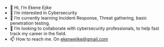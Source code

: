 - 👋 Hi, I’m Ekene Ejike
- 👀 I’m interested in Cybersecurity
- 🌱 I’m currently learning Incident Response, Threat gathering, basic penetration testing.
- 💞️ I’m looking to collaborate with cybersecurity professionals, to help fast track my career in the field.
- 📫 How to reach me. On ekeneejike@gmail.com

<!---
Ekene95/Ekene95 is a ✨ special ✨ repository because its `README.md` (this file) appears on your GitHub profile.
You can click the Preview link to take a look at your changes.
--->

